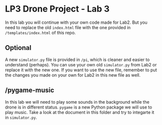 # LP3 Drone Project - Lab 3

In this lab you will continue with your own code made for Lab2. But you need to replace the old `index.html` file with the one provided in `/templates/index.html` of this repo.


## Optional
A new `simulator.py` file is provided in `/pi`, which is cleaner and easier to understand (perhaps). You can use your own old `simulator.py` from Lab2 or replace it with the new one. If you want to use the new file, remember to put the changes you made on your own for Lab2 in this new file as well.

## /pygame-music
In this lab we will need to play some sounds in the background while the drone is in different status. `pygame` is a new Python package we will use to play music. Take a look at the document in this folder and try to integarte it in `simulator.py`.
